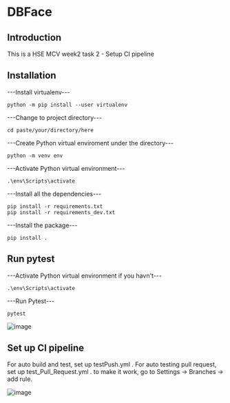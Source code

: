 # DBFace

## Introduction

This is a HSE MCV week2 task 2 - Setup CI pipeline

## Installation

---Install virtualenv---
```
python -m pip install --user virtualenv
```

---Change to project directory---
```
cd paste/your/directory/here
```

---Create Python virtual enviroment under the directory---
```
python -m venv env
```

---Activate Python virtual environment---
```
.\env\Scripts\activate
```

---Install all the dependencies---
```
pip install -r requirements.txt
pip install -r requirements_dev.txt
```

---Install the package---
```
pip install .
```

## Run pytest
---Activate Python virtual environment if you havn't---
```
.\env\Scripts\activate
```

---Run Pytest---
```
pytest
```

![image](https://user-images.githubusercontent.com/59043071/171131131-d121e2f5-37be-4bde-bfa3-8e8fe733b0df.png)

## Set up CI pipeline

For auto build and test, set up testPush.yml .
For auto testing pull request, set up test_Pull_Request.yml .
to make it work, go to Settings -> Branches -> add rule.

![image](https://user-images.githubusercontent.com/59043071/171220219-472968a7-de15-4e9e-a01f-fab4eda682a3.png)

